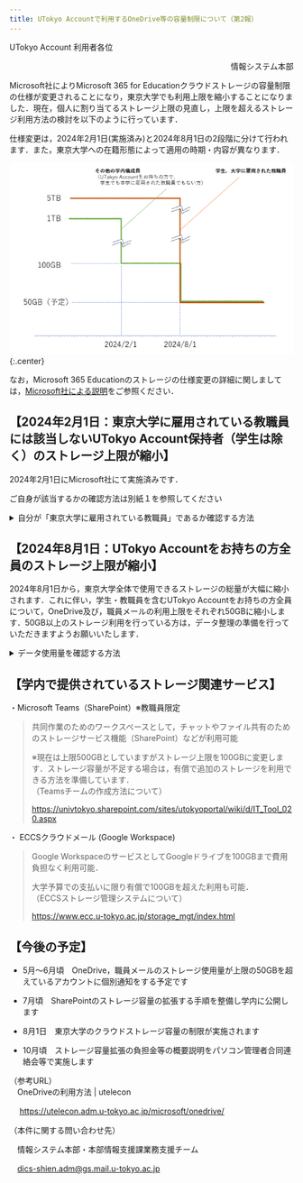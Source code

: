 ```yaml
---
title: UTokyo Accountで利用するOneDrive等の容量制限について（第2報）
---
```


UTokyo Account 利用者各位

<div style="text-align: right;">情報システム本部</div>

Microsoft社によりMicrosoft 365 for Educationクラウドストレージの容量制限の仕様が変更されることになり，東京大学でも利用上限を縮小することになりました．現在，個人に割り当てるストレージ上限の見直し，上限を超えるストレージ利用方法の検討を以下のように行っています．

仕様変更は，2024年2月1日(実施済み)と2024年8月1日の2段階に分けて行われます．また，東京大学への在籍形態によって適用の時期・内容が異なります．

![](./image1.png){:.center}

なお，Microsoft 365 Educationのストレージの仕様変更の詳細に関しましては，[Microsoft社による説明](https://www.microsoft.com/ja-jp/education/products/microsoft-365-storage-options)をご参照ください．

## 【2024年2月1日：東京大学に雇用されている教職員には該当しないUTokyo Account保持者（学生は除く）のストレージ上限が縮小】

2024年2月1日にMicrosoft社にて実施済みです．

ご自身が該当するかの確認方法は別紙１を参照してください

<details>
<summary>自分が「東京大学に雇用されている教職員」であるか確認する方法</summary>

1.  「[UTokyo Account利用者情報確認サイト](https://login.adm.u-tokyo.ac.jp/my/)」を開いてください．
1.  右上の「Sign in」ボタンを押してください．
1.  既にUTokyo Accountにサインイン済みの場合を除き，UTokyo Accountのサインイン画面が表示されるので，サインインしてください．
1.  「情報を表示」ボタンを押してください．
1.  「在籍区分」に「東京大学に雇用されている教職員には該当しません」とある場合，この変更の対象となります．
    ![](./image3.png)
</details>

## 【2024年8月1日：UTokyo Accountをお持ちの方全員のストレージ上限が縮小】

2024年8月1日から，東京大学全体で使用できるストレージの総量が大幅に縮小されます．これに伴い，学生・教職員を含むUTokyo Accountをお持ちの方全員について，OneDrive及び，職員メールの利用上限をそれぞれ50GBに縮小します．50GB以上のストレージ利用を行っている方は，データ整理の準備を行っていただきますようお願いいたします．

<details>
<summary>データ使用量を確認する方法</summary>

- 職員メールのデータ使用量の確認
  1.  ブラウザ上で[Outlook](https://outlook.com/utac.u-tokyo.ac.jp)にログインしてください．
  1.  歯車マークから，「設定」→「全般」→「ストレージ」の順に開いてください．
  1.  データ使用量が確認できます．
      ![](./image4.png)

- OneDriveのデータ使用量の確認
  1.  ブラウザ上で[OneDrive](https://univtokyo-my.sharepoint.com/)にログインしてください．
  1.  画面左下の「ストレージ」に使用量が表示されています．．
      ![](./image5.png)
</details>

## 【学内で提供されているストレージ関連サービス】

・Microsoft Teams（SharePoint）※教職員限定

> 共同作業のためのワークスペースとして，チャットやファイル共有のためのストレージサービス機能（SharePoint）などが利用可能
>
> ※現在は上限500GBとしていますがストレージ上限を100GBに変更します．ストレージ容量が不足する場合は，有償で追加のストレージを利用できる方法を準備しています．  
> （Teamsチームの作成方法について）
>
> https://univtokyo.sharepoint.com/sites/utokyoportal/wiki/d/IT_Tool_020.aspx

・ ECCSクラウドメール (Google Workspace)

> Google WorkspaceのサービスとしてGoogleドライブを100GBまで費用負担なく利用可能．
>
> 大学予算での支払いに限り有償で100GBを超えた利用も可能．  
> （ECCSストレージ管理システムについて）
>
> https://www.ecc.u-tokyo.ac.jp/storage_mgt/index.html

## 【今後の予定】

- 5月～6月頃　OneDrive，職員メールのストレージ使用量が上限の50GBを超えているアカウントに個別通知をする予定です

- 7月頃　SharePointのストレージ容量の拡張する手順を整備し学内に公開します

- 8月1日　東京大学のクラウドストレージ容量の制限が実施されます

- 10月頃　ストレージ容量拡張の負担金等の概要説明をパソコン管理者合同連絡会等で実施します

（参考URL）  
　OneDriveの利用方法 \| utelecon

　 https://utelecon.adm.u-tokyo.ac.jp/microsoft/onedrive/

（本件に関する問い合わせ先）

　情報システム本部・本部情報支援課業務支援チーム

　dics-shien.adm@gs.mail.u-tokyo.ac.jp

